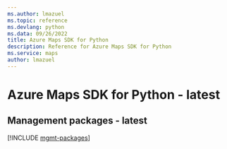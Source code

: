 ```yaml
---
ms.author: lmazuel
ms.topic: reference
ms.devlang: python
ms.data: 09/26/2022
title: Azure Maps SDK for Python
description: Reference for Azure Maps SDK for Python
ms.service: maps
author: lmazuel
---
```

# Azure Maps SDK for Python - latest

## Management packages - latest
[!INCLUDE [mgmt-packages](maps-mgmt-index.md)]